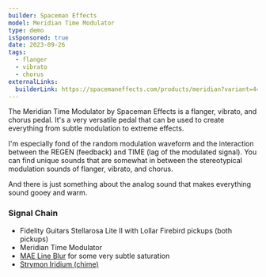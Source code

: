 ```yaml
---
builder: Spaceman Effects
model: Meridian Time Modulator
type: demo
isSponsored: true
date: 2023-09-26
tags:
  - flanger
  - vibrato
  - chorus
externalLinks:
  builderLink: https://spacemaneffects.com/products/meridian?variant=44384560283812
---
```


The Meridian Time Modulator by Spaceman Effects is a flanger, vibrato, and chorus pedal. It's a very versatile pedal that can be used to create everything from subtle modulation to extreme effects.

I'm especially fond of the random modulation waveform and the interaction between the REGEN (feedback) and TIME (lag of the modulated signal). You can find unique sounds that are somewhat in between the stereotypical modulation sounds of flanger, vibrato, and chorus.

And there is just something about the analog sound that makes everything sound gooey and warm.

### Signal Chain

- Fidelity Guitars Stellarosa Lite II with Lollar Firebird pickups (both pickups)
- Meridian Time Modulator
- [MAE Line Blur](/demos/mask-audio-electronics-line-blur) for some very subtle saturation
- [Strymon Iridium (chime)](/demos/strymon-iridium)
